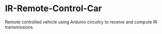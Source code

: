 # IR-Remote-Control-Car
Remote controlled vehicle using Arduino circuitry to receive and compute IR transmissions.
